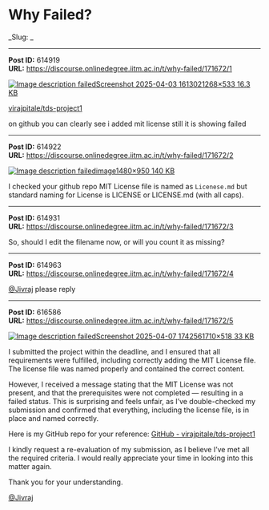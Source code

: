 # Why Failed?
_Slug: _

---
**Post ID:** 614919  
**URL:** https://discourse.onlinedegree.iitm.ac.in/t/why-failed/171672/1  

[![Image description failed](https://europe1.discourse-cdn.com/flex013/uploads/iitm/original/3X/d/d/dd486ca8bb6ad3279af98783a50cbc232f3fd8e6.png)Screenshot 2025-04-03 1613021268×533 16.3 KB](https://europe1.discourse-cdn.com/flex013/uploads/iitm/original/3X/d/d/dd486ca8bb6ad3279af98783a50cbc232f3fd8e6.png)


[virajpitale/tds-project1](https://github.com/virajpitale/tds-project1)


on github you can clearly see i added mit license still it is showing failed

---
**Post ID:** 614922  
**URL:** https://discourse.onlinedegree.iitm.ac.in/t/why-failed/171672/2  

[![Image description failed](https://europe1.discourse-cdn.com/flex013/uploads/iitm/optimized/3X/b/2/b2559e16f3dcfa20be7636f41868bec610f2ad1e_2_690x442.png)image1480×950 140 KB](https://europe1.discourse-cdn.com/flex013/uploads/iitm/original/3X/b/2/b2559e16f3dcfa20be7636f41868bec610f2ad1e.png)


I checked your github repo MIT License file is named as `Licenese.md` but standard naming for License is LICENSE or LICENSE.md (with all caps).

---
**Post ID:** 614931  
**URL:** https://discourse.onlinedegree.iitm.ac.in/t/why-failed/171672/3  

So, should I edit the filename now, or will you count it as missing?

---
**Post ID:** 614963  
**URL:** https://discourse.onlinedegree.iitm.ac.in/t/why-failed/171672/4  

[@Jivraj](/u/jivraj) please reply

---
**Post ID:** 616586  
**URL:** https://discourse.onlinedegree.iitm.ac.in/t/why-failed/171672/5  

[![Image description failed](https://europe1.discourse-cdn.com/flex013/uploads/iitm/optimized/3X/2/9/29a6882ebe14812a2abcbaa3dc18405d45ec6111_2_690x209.png)Screenshot 2025-04-07 1742561710×518 33 KB](https://europe1.discourse-cdn.com/flex013/uploads/iitm/original/3X/2/9/29a6882ebe14812a2abcbaa3dc18405d45ec6111.png)


I submitted the project within the deadline, and I ensured that all requirements were fulfilled, including correctly adding the MIT License file. The license file was named properly and contained the correct content.


However, I received a message stating that the MIT License was not present, and that the prerequisites were not completed — resulting in a failed status. This is surprising and feels unfair, as I’ve double-checked my submission and confirmed that everything, including the license file, is in place and named correctly.


Here is my GitHub repo for your reference: [GitHub - virajpitale/tds-project1](https://github.com/virajpitale/tds-project1)


I kindly request a re-evaluation of my submission, as I believe I’ve met all the required criteria. I would really appreciate your time in looking into this matter again.


Thank you for your understanding.


[@Jivraj](/u/jivraj)

